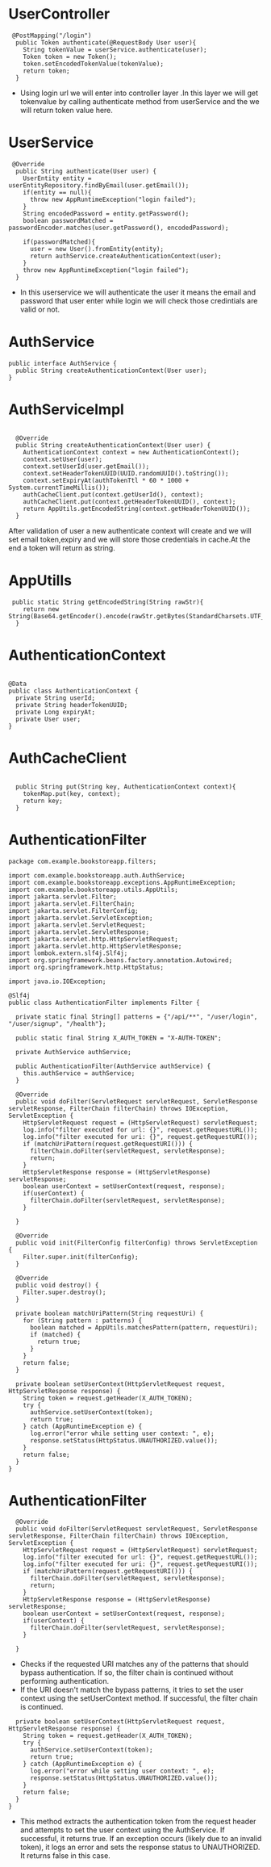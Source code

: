 # UserController
```
 @PostMapping("/login")
  public Token authenticate(@RequestBody User user){
    String tokenValue = userService.authenticate(user);
    Token token = new Token();
    token.setEncodedTokenValue(tokenValue);
    return token;
  }
```
* Using login url we will enter into controller layer .In this layer we will get tokenvalue by calling authenticate method from userService and the we will return token value here.
# UserService
```
 @Override
  public String authenticate(User user) {
    UserEntity entity = userEntityRepository.findByEmail(user.getEmail());
    if(entity == null){
      throw new AppRuntimeException("login failed");
    }
    String encodedPassword = entity.getPassword();
    boolean passwordMatched = passwordEncoder.matches(user.getPassword(), encodedPassword);

    if(passwordMatched){
      user = new User().fromEntity(entity);
      return authService.createAuthenticationContext(user);
    }
    throw new AppRuntimeException("login failed");
  }
```
* In this userservice we will authenticate the user it means the email and password that user enter while login we will check those credintials are valid or not.
# AuthService
```
public interface AuthService {
  public String createAuthenticationContext(User user);
}
```
# AuthServiceImpl
```

  @Override
  public String createAuthenticationContext(User user) {
    AuthenticationContext context = new AuthenticationContext();
    context.setUser(user);
    context.setUserId(user.getEmail());
    context.setHeaderTokenUUID(UUID.randomUUID().toString());
    context.setExpiryAt(authTokenTtl * 60 * 1000 + System.currentTimeMillis());
    authCacheClient.put(context.getUserId(), context);
    authCacheClient.put(context.getHeaderTokenUUID(), context);
    return AppUtils.getEncodedString(context.getHeaderTokenUUID());
  }
```
After validation of user a new authenticate context will create and we will set email token,expiry and we will store those credentials in cache.At the end a token will return as string.


# AppUtills
```
 public static String getEncodedString(String rawStr){
    return new String(Base64.getEncoder().encode(rawStr.getBytes(StandardCharsets.UTF_8)));
  }
```
# AuthenticationContext
```

@Data
public class AuthenticationContext {
  private String userId;
  private String headerTokenUUID;
  private Long expiryAt;
  private User user;
}
```
# AuthCacheClient
```

  public String put(String key, AuthenticationContext context){
    tokenMap.put(key, context);
    return key;
  }

```
# AuthenticationFilter
```
package com.example.bookstoreapp.filters;

import com.example.bookstoreapp.auth.AuthService;
import com.example.bookstoreapp.exceptions.AppRuntimeException;
import com.example.bookstoreapp.utils.AppUtils;
import jakarta.servlet.Filter;
import jakarta.servlet.FilterChain;
import jakarta.servlet.FilterConfig;
import jakarta.servlet.ServletException;
import jakarta.servlet.ServletRequest;
import jakarta.servlet.ServletResponse;
import jakarta.servlet.http.HttpServletRequest;
import jakarta.servlet.http.HttpServletResponse;
import lombok.extern.slf4j.Slf4j;
import org.springframework.beans.factory.annotation.Autowired;
import org.springframework.http.HttpStatus;

import java.io.IOException;

@Slf4j
public class AuthenticationFilter implements Filter {

  private static final String[] patterns = {"/api/**", "/user/login", "/user/signup", "/health"};

  public static final String X_AUTH_TOKEN = "X-AUTH-TOKEN";

  private AuthService authService;

  public AuthenticationFilter(AuthService authService) {
    this.authService = authService;
  }

  @Override
  public void doFilter(ServletRequest servletRequest, ServletResponse servletResponse, FilterChain filterChain) throws IOException, ServletException {
    HttpServletRequest request = (HttpServletRequest) servletRequest;
    log.info("filter executed for url: {}", request.getRequestURL());
    log.info("filter executed for uri: {}", request.getRequestURI());
    if (matchUriPattern(request.getRequestURI())) {
      filterChain.doFilter(servletRequest, servletResponse);
      return;
    }
    HttpServletResponse response = (HttpServletResponse) servletResponse;
    boolean userContext = setUserContext(request, response);
    if(userContext) {
      filterChain.doFilter(servletRequest, servletResponse);
    }

  }

  @Override
  public void init(FilterConfig filterConfig) throws ServletException {
    Filter.super.init(filterConfig);
  }

  @Override
  public void destroy() {
    Filter.super.destroy();
  }

  private boolean matchUriPattern(String requestUri) {
    for (String pattern : patterns) {
      boolean matched = AppUtils.matchesPattern(pattern, requestUri);
      if (matched) {
        return true;
      }
    }
    return false;
  }

  private boolean setUserContext(HttpServletRequest request, HttpServletResponse response) {
    String token = request.getHeader(X_AUTH_TOKEN);
    try {
      authService.setUserContext(token);
      return true;
    } catch (AppRuntimeException e) {
      log.error("error while setting user context: ", e);
      response.setStatus(HttpStatus.UNAUTHORIZED.value());
    }
    return false;
  }
}
```
# AuthenticationFilter
```
  @Override
  public void doFilter(ServletRequest servletRequest, ServletResponse servletResponse, FilterChain filterChain) throws IOException, ServletException {
    HttpServletRequest request = (HttpServletRequest) servletRequest;
    log.info("filter executed for url: {}", request.getRequestURL());
    log.info("filter executed for uri: {}", request.getRequestURI());
    if (matchUriPattern(request.getRequestURI())) {
      filterChain.doFilter(servletRequest, servletResponse);
      return;
    }
    HttpServletResponse response = (HttpServletResponse) servletResponse;
    boolean userContext = setUserContext(request, response);
    if(userContext) {
      filterChain.doFilter(servletRequest, servletResponse);
    }

  }
```
* Checks if the requested URI matches any of the patterns that should bypass authentication. If so, the filter chain is continued without performing authentication.
* If the URI doesn't match the bypass patterns, it tries to set the user context using the setUserContext method. If successful, the filter chain is continued.

```
  private boolean setUserContext(HttpServletRequest request, HttpServletResponse response) {
    String token = request.getHeader(X_AUTH_TOKEN);
    try {
      authService.setUserContext(token);
      return true;
    } catch (AppRuntimeException e) {
      log.error("error while setting user context: ", e);
      response.setStatus(HttpStatus.UNAUTHORIZED.value());
    }
    return false;
  }
}

```
* This method extracts the authentication token from the request header and attempts to set the user context using the AuthService. If successful, it returns true. If an exception occurs (likely due to an invalid token), it logs an error and sets the response status to UNAUTHORIZED. It returns false in this case. 
